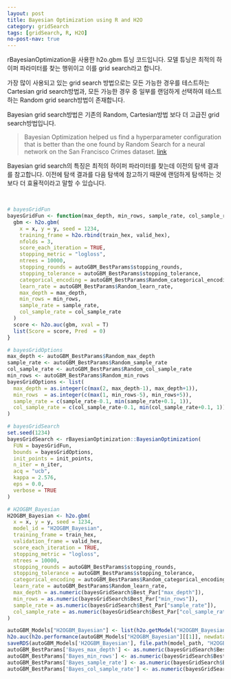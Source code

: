 ```yaml
---
layout: post
title: Bayesian Optimization using R and H2O
category: gridSearch 
tags: [gridSearch, R, H2O]
no-post-nav: true
---
```


rBayesianOptimization을 사용한 h2o.gbm 튜닝 코드입니다. 모델 튜닝은 최적의 하이퍼 파라미터를 찾는 행위이고 이를 grid search라고 합니다.

가장 많이 사용되고 있는 grid search 방법으로는 모든 가능한 경우를 테스트하는 Cartesian grid search방법과, 모든 가능한 경우 중 일부를 랜덤하게 선택하여 테스트하는 Random grid search방법이 존재합니다.

Bayesian grid search방법은 기존의 Random, Cartesian방법 보다 더 고급진 grid search방법입니다.

> Bayesian Optimization helped us find a hyperparameter configuration that is better than the one found by Random Search for a neural network on the San Francisco Crimes dataset. [link](https://arimo.com/data-science/2016/bayesian-optimization-hyperparameter-tuning/)

Bayesian grid search의 특징은 최적의 하이퍼 파라미터를 찾는데 이전의 탐색 결과를 참고합니다. 이전에 탐색 결과를 다음 탐색에 참고하기 때문에 랜덤하게 탐색하는 것보다 더 효율적이라고 말할 수 있습니다.

<br>

```r
# bayesGridFun
bayesGridFun <- function(max_depth, min_rows, sample_rate, col_sample_rate){
  gbm <- h2o.gbm(
    x = x, y = y, seed = 1234,
    training_frame = h2o.rbind(train_hex, valid_hex),
    nfolds = 3,
    score_each_iteration = TRUE,
    stopping_metric = "logloss",
    ntrees = 10000,
    stopping_rounds = autoGBM_BestParams$stopping_rounds,
    stopping_tolerance = autoGBM_BestParams$stopping_tolerance,
    categorical_encoding = autoGBM_BestParams$Random_categorical_encoding,
    learn_rate = autoGBM_BestParams$Random_learn_rate,
    max_depth = max_depth,
    min_rows = min_rows,
    sample_rate = sample_rate,
    col_sample_rate = col_sample_rate
  )
  score <- h2o.auc(gbm, xval = T)
  list(Score = score, Pred  = 0)
}

# bayesGridOptions
max_depth <- autoGBM_BestParams$Random_max_depth
sample_rate <- autoGBM_BestParams$Random_sample_rate
col_sample_rate <- autoGBM_BestParams$Random_col_sample_rate
min_rows <- autoGBM_BestParams$Random_min_rows
bayesGridOptions <- list(
  max_depth = as.integer(c(max(2, max_depth-1), max_depth+1)),
  min_rows  = as.integer(c(max(1, min_rows-5), min_rows+5)),
  sample_rate = c(sample_rate-0.1, min(sample_rate+0.1, 1)),
  col_sample_rate = c(col_sample_rate-0.1, min(col_sample_rate+0.1, 1))
)

# bayesGridSearch
set.seed(1234)
bayesGridSearch <- rBayesianOptimization::BayesianOptimization(
  FUN = bayesGridFun,
  bounds = bayesGridOptions,
  init_points = init_points,
  n_iter = n_iter,
  acq = "ucb",
  kappa = 2.576,
  eps = 0.0,
  verbose = TRUE
)

# H2OGBM_Bayesian
H2OGBM_Bayesian <- h2o.gbm(
  x = x, y = y, seed = 1234,
  model_id = "H2OGBM_Bayesian",
  training_frame = train_hex,
  validation_frame = valid_hex,
  score_each_iteration = TRUE,
  stopping_metric = "logloss",
  ntrees = 10000,
  stopping_rounds = autoGBM_BestParams$stopping_rounds,
  stopping_tolerance = autoGBM_BestParams$stopping_tolerance,
  categorical_encoding = autoGBM_BestParams$Random_categorical_encoding,
  learn_rate = autoGBM_BestParams$Random_learn_rate,
  max_depth = as.numeric(bayesGridSearch$Best_Par["max_depth"]),
  min_rows = as.numeric(bayesGridSearch$Best_Par["min_rows"]),
  sample_rate = as.numeric(bayesGridSearch$Best_Par["sample_rate"]),
  col_sample_rate = as.numeric(bayesGridSearch$Best_Par["col_sample_rate"])
)

autoGBM_Models["H2OGBM_Bayesian"] <- list(h2o.getModel("H2OGBM_Bayesian"))
h2o.auc(h2o.performance(autoGBM_Models["H2OGBM_Bayesian"][[1]], newdata = test_hex))
saveRDS(autoGBM_Models['H2OGBM_Bayesian'], file.path(model_path, "H2OGBM_Bayesian.rda"))
autoGBM_BestParams['Bayes_max_depth'] <- as.numeric(bayesGridSearch$Best_Par["max_depth"])
autoGBM_BestParams['Bayes_min_rows'] <- as.numeric(bayesGridSearch$Best_Par["min_rows"])
autoGBM_BestParams['Bayes_sample_rate'] <- as.numeric(bayesGridSearch$Best_Par["sample_rate"])
autoGBM_BestParams['Bayes_col_sample_rate'] <- as.numeric(bayesGridSearch$Best_Par["col_sample_rate"])

```

<br>
